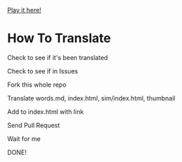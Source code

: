 [Play it here!](https://ncase.me/covid-19/)

# How To Translate

Check to see if it's been translated

Check to see if in Issues

Fork this whole repo

Translate words.md, index.html, sim/index.html, thumbnail

Add to index.html with link

Send Pull Request

Wait for me

DONE!